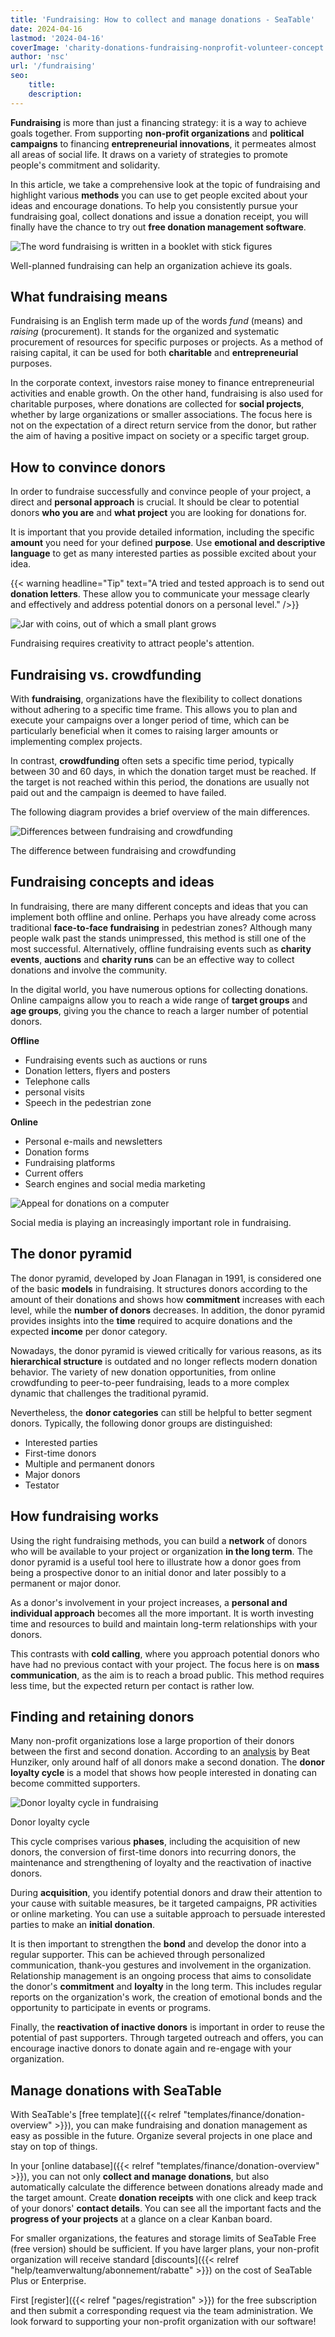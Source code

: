 ```yaml
---
title: 'Fundraising: How to collect and manage donations - SeaTable'
date: 2024-04-16
lastmod: '2024-04-16'
coverImage: 'charity-donations-fundraising-nonprofit-volunteer-concept.jpg'
author: 'nsc'
url: '/fundraising'
seo:
    title:
    description:
---
```


**Fundraising** is more than just a financing strategy: it is a way to achieve goals together. From supporting **non-profit organizations** and **political campaigns** to financing **entrepreneurial innovations**, it permeates almost all areas of social life. It draws on a variety of strategies to promote people's commitment and solidarity.

In this article, we take a comprehensive look at the topic of fundraising and highlight various **methods** you can use to get people excited about your ideas and encourage donations. To help you consistently pursue your fundraising goal, collect donations and issue a donation receipt, you will finally have the chance to try out **free donation management software**.

![The word fundraising is written in a booklet with stick figures](charity-donations-fundraising-nonprofit-volunteer-concept-711x475.jpg)

Well-planned fundraising can help an organization achieve its goals.

## What fundraising means

Fundraising is an English term made up of the words _fund_ (means) and _raising_ (procurement). It stands for the organized and systematic procurement of resources for specific purposes or projects. As a method of raising capital, it can be used for both **charitable** and **entrepreneurial** purposes.

In the corporate context, investors raise money to finance entrepreneurial activities and enable growth. On the other hand, fundraising is also used for charitable purposes, where donations are collected for **social projects**, whether by large organizations or smaller associations. The focus here is not on the expectation of a direct return service from the donor, but rather the aim of having a positive impact on society or a specific target group.

## How to convince donors

In order to fundraise successfully and convince people of your project, a direct and **personal approach** is crucial. It should be clear to potential donors **who you are** and **what project** you are looking for donations for.

It is important that you provide detailed information, including the specific **amount** you need for your defined **purpose**. Use **emotional and descriptive language** to get as many interested parties as possible excited about your idea.

{{< warning headline="Tip" text="A tried and tested approach is to send out **donation letters**. These allow you to communicate your message clearly and effectively and address potential donors on a personal level." />}}

![Jar with coins, out of which a small plant grows](micheile-henderson-ZVprbBmT8QA-unsplash-711x474.jpg)

Fundraising requires creativity to attract people's attention.

## Fundraising vs. crowdfunding

With **fundraising**, organizations have the flexibility to collect donations without adhering to a specific time frame. This allows you to plan and execute your campaigns over a longer period of time, which can be particularly beneficial when it comes to raising larger amounts or implementing complex projects.

In contrast, **crowdfunding** often sets a specific time period, typically between 30 and 60 days, in which the donation target must be reached. If the target is not reached within this period, the donations are usually not paid out and the campaign is deemed to have failed.

The following diagram provides a brief overview of the main differences.

![Differences between fundraising and crowdfunding](Crowdfunding-vs.-Fundraising-711x533.png)

The difference between fundraising and crowdfunding

## Fundraising concepts and ideas

In fundraising, there are many different concepts and ideas that you can implement both offline and online. Perhaps you have already come across traditional **face-to-face fundraising** in pedestrian zones? Although many people walk past the stands unimpressed, this method is still one of the most successful. Alternatively, offline fundraising events such as **charity events**, **auctions** and **charity runs** can be an effective way to collect donations and involve the community.

In the digital world, you have numerous options for collecting donations. Online campaigns allow you to reach a wide range of **target groups** and **age groups**, giving you the chance to reach a larger number of potential donors.

**Offline**

- Fundraising events such as auctions or runs
- Donation letters, flyers and posters
- Telephone calls
- personal visits
- Speech in the pedestrian zone

**Online**

- Personal e-mails and newsletters
- Donation forms
- Fundraising platforms
- Current offers
- Search engines and social media marketing

![Appeal for donations on a computer](donation-community-service-volunteer-support-711x595.jpg)

Social media is playing an increasingly important role in fundraising.

## The donor pyramid

The donor pyramid, developed by Joan Flanagan in 1991, is considered one of the basic **models** in fundraising. It structures donors according to the amount of their donations and shows how **commitment** increases with each level, while the **number of donors** decreases. In addition, the donor pyramid provides insights into the **time** required to acquire donations and the expected **income** per donor category.

Nowadays, the donor pyramid is viewed critically for various reasons, as its **hierarchical structure** is outdated and no longer reflects modern donation behavior. The variety of new donation opportunities, from online crowdfunding to peer-to-peer fundraising, leads to a more complex dynamic that challenges the traditional pyramid.

Nevertheless, the **donor categories** can still be helpful to better segment donors. Typically, the following donor groups are distinguished:

- Interested parties
- First-time donors
- Multiple and permanent donors
- Major donors
- Testator

## How fundraising works

Using the right fundraising methods, you can build a **network** of donors who will be available to your project or organization **in the long term**. The donor pyramid is a useful tool here to illustrate how a donor goes from being a prospective donor to an initial donor and later possibly to a permanent or major donor.

As a donor's involvement in your project increases, a **personal and individual approach** becomes all the more important. It is worth investing time and resources to build and maintain long-term relationships with your donors.

This contrasts with **cold calling**, where you approach potential donors who have had no previous contact with your project. The focus here is on **mass communication**, as the aim is to reach a broad public. This method requires less time, but the expected return per contact is rather low.

## Finding and retaining donors

Many non-profit organizations lose a large proportion of their donors between the first and second donation. According to an [analysis](https://link.springer.com/book/10.1007/978-3-8349-6308-6) by Beat Hunziker, only around half of all donors make a second donation. The **donor loyalty cycle** is a model that shows how people interested in donating can become committed supporters.

![Donor loyalty cycle in fundraising](Spendenloyalitaetszyklus-711x533.png)

Donor loyalty cycle

This cycle comprises various **phases**, including the acquisition of new donors, the conversion of first-time donors into recurring donors, the maintenance and strengthening of loyalty and the reactivation of inactive donors.

During **acquisition**, you identify potential donors and draw their attention to your cause with suitable measures, be it targeted campaigns, PR activities or online marketing. You can use a suitable approach to persuade interested parties to make an **initial donation**.

It is then important to strengthen the **bond** and develop the donor into a regular supporter. This can be achieved through personalized communication, thank-you gestures and involvement in the organization. Relationship management is an ongoing process that aims to consolidate the donor's **commitment** and **loyalty** in the long term. This includes regular reports on the organization's work, the creation of emotional bonds and the opportunity to participate in events or programs.

Finally, the **reactivation of inactive donors** is important in order to reuse the potential of past supporters. Through targeted outreach and offers, you can encourage inactive donors to donate again and re-engage with your organization.

## Manage donations with SeaTable

With SeaTable's [free template]({{< relref "templates/finance/donation-overview" >}}), you can make fundraising and donation management as easy as possible in the future. Organize several projects in one place and stay on top of things.

In your [online database]({{< relref "templates/finance/donation-overview" >}}), you can not only **collect and manage donations**, but also automatically calculate the difference between donations already made and the target amount. Create **donation receipts** with one click and keep track of your donors' **contact details**. You can see all the important facts and the **progress of your projects** at a glance on a clear Kanban board.

For smaller organizations, the features and storage limits of SeaTable Free (free version) should be sufficient. If you have larger plans, your non-profit organization will receive standard [discounts]({{< relref "help/teamverwaltung/abonnement/rabatte" >}}) on the cost of SeaTable Plus or Enterprise.

First [register]({{< relref "pages/registration" >}}) for the free subscription and then submit a corresponding request via the team administration. We look forward to supporting your non-profit organization with our software!
